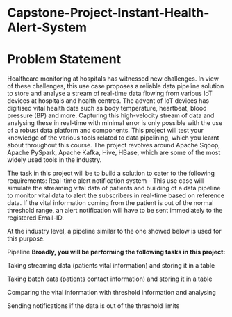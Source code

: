 # Capstone-Project-Instant-Health-Alert-System
# Problem Statement
Healthcare monitoring at hospitals has witnessed new challenges. In view of these challenges, this use case proposes a reliable data pipeline solution to store and analyse a stream of real-time data flowing from various IoT devices at hospitals and health centres. 
The advent of IoT devices has digitised vital health data such as body temperature, heartbeat, blood pressure (BP) and more. Capturing this high-velocity stream of data and analysing these in real-time with minimal error is only possible with the use of a robust data platform and components. 
This project will test your knowledge of the various tools related to data pipelining, which you learnt about throughout this course. The project revolves around Apache Sqoop, Apache PySpark, Apache Kafka, Hive, HBase, which are some of the most widely used tools in the industry.

The task in this project will be to build a solution to cater to the following requirements:
Real-time alert notification system - This use case will simulate the streaming vital data of patients and building of a data pipeline to monitor vital data to alert the subscribers in real-time based on reference data. If the vital information coming from the patient is out of the normal threshold range, an alert notification will have to be sent immediately to the registered Email-ID.

 At the industry level, a pipeline similar to the one showed below is used for this purpose.

Pipeline
**Broadly, you will be performing the following tasks in this project:**

Taking streaming data (patients vital information) and storing it in a table

Taking batch data (patients contact information) and storing it in a table

Comparing the vital information with threshold information and analysing

Sending notifications if the data is out of the threshold limits

 
